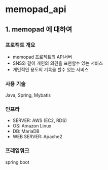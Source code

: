 # memopad_api #

## 1. memopad 에 대하여 ##

### 프로젝트 개요 ###

- memopad 프로젝트의 API서버
- SNS와 같이 개인의 의견을 표현할수 있는 서비스
- 개인적인 용도의 기록을 할수 있는 서비스

### 사용 기술 ###

Java, Spring, Mybatis

### 인프라 ###

- SERVER: AWS (EC2, RDS)
- OS: Amazon Linux
- DB: MariaDB
- WEB SERVER: Apache2

### 프레임워크 ###

spring boot

